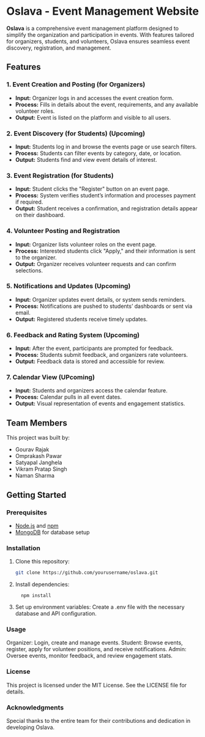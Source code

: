 


# Oslava - Event Management Website

**Oslava** is a comprehensive event management platform designed to simplify the organization and participation in events. With features tailored for organizers, students, and volunteers, Oslava ensures seamless event discovery, registration, and management.

## Features

### 1. Event Creation and Posting (for Organizers)
   - **Input:** Organizer logs in and accesses the event creation form.
   - **Process:** Fills in details about the event, requirements, and any available volunteer roles.
   - **Output:** Event is listed on the platform and visible to all users.

### 2. Event Discovery (for Students) (Upcoming)
   - **Input:** Students log in and browse the events page or use search filters.
   - **Process:** Students can filter events by category, date, or location.
   - **Output:** Students find and view event details of interest.

### 3. Event Registration (for Students)
   - **Input:** Student clicks the "Register" button on an event page.
   - **Process:** System verifies student’s information and processes payment if required.
   - **Output:** Student receives a confirmation, and registration details appear on their dashboard.

### 4. Volunteer Posting and Registration
   - **Input:** Organizer lists volunteer roles on the event page.
   - **Process:** Interested students click "Apply," and their information is sent to the organizer.
   - **Output:** Organizer receives volunteer requests and can confirm selections.

### 5. Notifications and Updates (Upcoming)
   - **Input:** Organizer updates event details, or system sends reminders.
   - **Process:** Notifications are pushed to students’ dashboards or sent via email.
   - **Output:** Registered students receive timely updates.

### 6. Feedback and Rating System (Upcoming)
   - **Input:** After the event, participants are prompted for feedback.
   - **Process:** Students submit feedback, and organizers rate volunteers.
   - **Output:** Feedback data is stored and accessible for review.

### 7. Calendar View (UPcoming)
   - **Input:** Students and organizers access the calendar feature.
   - **Process:** Calendar pulls in all event dates.
   - **Output:** Visual representation of events and engagement statistics.

## Team Members
This project was built by:
- Gourav Rajak
- Omprakash Pawar
- Satyapal Janghela
- Vikram Pratap Singh
- Naman Sharma

## Getting Started

### Prerequisites
- [Node.js](https://nodejs.org/) and [npm](https://www.npmjs.com/)
- [MongoDB](https://www.mongodb.com/) for database setup

### Installation
1. Clone this repository:
   ```bash
   git clone https://github.com/yourusername/oslava.git

2. Install dependencies:
   ```cd oslava
     npm install

3. Set up environment variables:
Create a .env file with the necessary database and API configuration.

### Usage
Organizer: Login, create and manage events.
Student: Browse events, register, apply for volunteer positions, and receive notifications.
Admin: Oversee events, monitor feedback, and review engagement stats.

### License
This project is licensed under the MIT License. See the LICENSE file for details.

### Acknowledgments
Special thanks to the entire team for their contributions and dedication in developing Oslava.
